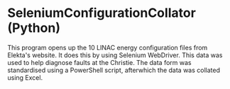 # SeleniumConfigurationCollator (Python)
This program opens up the 10 LINAC energy configuration files from Elekta's website. It does this by using Selenium WebDriver. This data was used to help diagnose faults at the Christie. The data form was standardised using a PowerShell script, afterwhich the data was collated using Excel.
